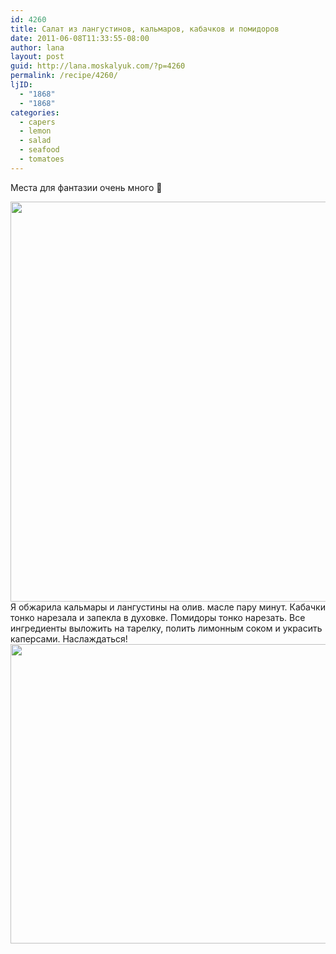```yaml
---
id: 4260
title: Салат из лангустинов, кальмаров, кабачков и помидоров
date: 2011-06-08T11:33:55-08:00
author: lana
layout: post
guid: http://lana.moskalyuk.com/?p=4260
permalink: /recipe/4260/
ljID:
  - "1868"
  - "1868"
categories:
  - capers
  - lemon
  - salad
  - seafood
  - tomatoes
---
```

Места для фантазии очень много 🙂

<img loading="lazy" class="alignnone" title="salad" src="http://farm4.static.flickr.com/3436/5806887610_671d664a31_z.jpg" alt="" width="580" height="640" />  
Я обжарила кальмары и лангустины на олив. масле пару минут.  
Кабачки тонко нарезала и запекла в духовке.  
Помидоры тонко нарезать.  
Все ингредиенты выложить на тарелку, полить лимонным соком и украсить каперсами.  
Наслаждаться!

<img loading="lazy" class="alignnone" title="salad" src="http://farm4.static.flickr.com/3352/5806320927_2c2dcf29dd_z.jpg" alt="" width="640" height="479" />